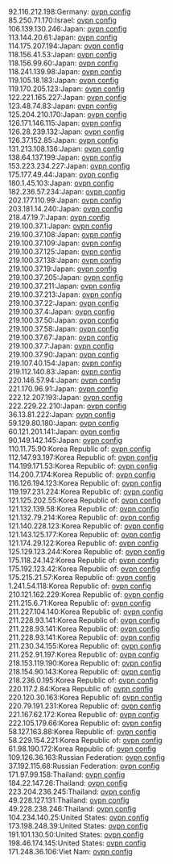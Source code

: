 92.116.212.198:Germany: [ovpn config](vpn/92_116_212_198.ovpn)  
85.250.71.170:Israel: [ovpn config](vpn/85_250_71_170.ovpn)  
106.139.130.246:Japan: [ovpn config](vpn/106_139_130_246.ovpn)  
113.144.20.61:Japan: [ovpn config](vpn/113_144_20_61.ovpn)  
114.175.207.194:Japan: [ovpn config](vpn/114_175_207_194.ovpn)  
118.156.41.53:Japan: [ovpn config](vpn/118_156_41_53.ovpn)  
118.156.99.60:Japan: [ovpn config](vpn/118_156_99_60.ovpn)  
118.241.139.98:Japan: [ovpn config](vpn/118_241_139_98.ovpn)  
119.105.18.183:Japan: [ovpn config](vpn/119_105_18_183.ovpn)  
119.170.205.123:Japan: [ovpn config](vpn/119_170_205_123.ovpn)  
122.221.165.227:Japan: [ovpn config](vpn/122_221_165_227.ovpn)  
123.48.74.83:Japan: [ovpn config](vpn/123_48_74_83.ovpn)  
125.204.210.170:Japan: [ovpn config](vpn/125_204_210_170.ovpn)  
126.171.146.115:Japan: [ovpn config](vpn/126_171_146_115.ovpn)  
126.28.239.132:Japan: [ovpn config](vpn/126_28_239_132.ovpn)  
126.37.152.85:Japan: [ovpn config](vpn/126_37_152_85.ovpn)  
131.213.108.136:Japan: [ovpn config](vpn/131_213_108_136.ovpn)  
138.64.137.199:Japan: [ovpn config](vpn/138_64_137_199.ovpn)  
153.223.234.227:Japan: [ovpn config](vpn/153_223_234_227.ovpn)  
175.177.49.44:Japan: [ovpn config](vpn/175_177_49_44.ovpn)  
180.1.45.103:Japan: [ovpn config](vpn/180_1_45_103.ovpn)  
182.236.57.234:Japan: [ovpn config](vpn/182_236_57_234.ovpn)  
202.177.110.99:Japan: [ovpn config](vpn/202_177_110_99.ovpn)  
203.181.14.240:Japan: [ovpn config](vpn/203_181_14_240.ovpn)  
218.47.19.7:Japan: [ovpn config](vpn/218_47_19_7.ovpn)  
219.100.37.1:Japan: [ovpn config](vpn/219_100_37_1.ovpn)  
219.100.37.108:Japan: [ovpn config](vpn/219_100_37_108.ovpn)  
219.100.37.109:Japan: [ovpn config](vpn/219_100_37_109.ovpn)  
219.100.37.125:Japan: [ovpn config](vpn/219_100_37_125.ovpn)  
219.100.37.138:Japan: [ovpn config](vpn/219_100_37_138.ovpn)  
219.100.37.19:Japan: [ovpn config](vpn/219_100_37_19.ovpn)  
219.100.37.205:Japan: [ovpn config](vpn/219_100_37_205.ovpn)  
219.100.37.211:Japan: [ovpn config](vpn/219_100_37_211.ovpn)  
219.100.37.213:Japan: [ovpn config](vpn/219_100_37_213.ovpn)  
219.100.37.22:Japan: [ovpn config](vpn/219_100_37_22.ovpn)  
219.100.37.4:Japan: [ovpn config](vpn/219_100_37_4.ovpn)  
219.100.37.50:Japan: [ovpn config](vpn/219_100_37_50.ovpn)  
219.100.37.58:Japan: [ovpn config](vpn/219_100_37_58.ovpn)  
219.100.37.67:Japan: [ovpn config](vpn/219_100_37_67.ovpn)  
219.100.37.7:Japan: [ovpn config](vpn/219_100_37_7.ovpn)  
219.100.37.90:Japan: [ovpn config](vpn/219_100_37_90.ovpn)  
219.107.40.154:Japan: [ovpn config](vpn/219_107_40_154.ovpn)  
219.112.140.83:Japan: [ovpn config](vpn/219_112_140_83.ovpn)  
220.146.57.94:Japan: [ovpn config](vpn/220_146_57_94.ovpn)  
221.170.96.91:Japan: [ovpn config](vpn/221_170_96_91.ovpn)  
222.12.207.193:Japan: [ovpn config](vpn/222_12_207_193.ovpn)  
222.229.22.210:Japan: [ovpn config](vpn/222_229_22_210.ovpn)  
36.13.81.222:Japan: [ovpn config](vpn/36_13_81_222.ovpn)  
59.129.80.180:Japan: [ovpn config](vpn/59_129_80_180.ovpn)  
60.121.201.141:Japan: [ovpn config](vpn/60_121_201_141.ovpn)  
90.149.142.145:Japan: [ovpn config](vpn/90_149_142_145.ovpn)  
110.11.75.90:Korea Republic of: [ovpn config](vpn/110_11_75_90.ovpn)  
112.147.93.197:Korea Republic of: [ovpn config](vpn/112_147_93_197.ovpn)  
114.199.171.53:Korea Republic of: [ovpn config](vpn/114_199_171_53.ovpn)  
114.200.7.174:Korea Republic of: [ovpn config](vpn/114_200_7_174.ovpn)  
116.126.194.123:Korea Republic of: [ovpn config](vpn/116_126_194_123.ovpn)  
119.197.231.224:Korea Republic of: [ovpn config](vpn/119_197_231_224.ovpn)  
121.125.202.55:Korea Republic of: [ovpn config](vpn/121_125_202_55.ovpn)  
121.132.139.58:Korea Republic of: [ovpn config](vpn/121_132_139_58.ovpn)  
121.132.79.214:Korea Republic of: [ovpn config](vpn/121_132_79_214.ovpn)  
121.140.228.123:Korea Republic of: [ovpn config](vpn/121_140_228_123.ovpn)  
121.143.125.177:Korea Republic of: [ovpn config](vpn/121_143_125_177.ovpn)  
121.174.29.122:Korea Republic of: [ovpn config](vpn/121_174_29_122.ovpn)  
125.129.123.244:Korea Republic of: [ovpn config](vpn/125_129_123_244.ovpn)  
175.118.24.142:Korea Republic of: [ovpn config](vpn/175_118_24_142.ovpn)  
175.192.123.42:Korea Republic of: [ovpn config](vpn/175_192_123_42.ovpn)  
175.215.21.57:Korea Republic of: [ovpn config](vpn/175_215_21_57.ovpn)  
1.241.54.118:Korea Republic of: [ovpn config](vpn/1_241_54_118.ovpn)  
210.121.162.229:Korea Republic of: [ovpn config](vpn/210_121_162_229.ovpn)  
211.215.6.71:Korea Republic of: [ovpn config](vpn/211_215_6_71.ovpn)  
211.227.104.140:Korea Republic of: [ovpn config](vpn/211_227_104_140.ovpn)  
211.228.93.141:Korea Republic of: [ovpn config](vpn/211_228_93_141.ovpn)  
211.228.93.141:Korea Republic of: [ovpn config](vpn/211_228_93_141.ovpn)  
211.228.93.141:Korea Republic of: [ovpn config](vpn/211_228_93_141.ovpn)  
211.230.34.155:Korea Republic of: [ovpn config](vpn/211_230_34_155.ovpn)  
211.252.91.197:Korea Republic of: [ovpn config](vpn/211_252_91_197.ovpn)  
218.153.119.190:Korea Republic of: [ovpn config](vpn/218_153_119_190.ovpn)  
218.154.90.143:Korea Republic of: [ovpn config](vpn/218_154_90_143.ovpn)  
218.236.0.195:Korea Republic of: [ovpn config](vpn/218_236_0_195.ovpn)  
220.117.2.84:Korea Republic of: [ovpn config](vpn/220_117_2_84.ovpn)  
220.120.30.163:Korea Republic of: [ovpn config](vpn/220_120_30_163.ovpn)  
220.79.191.231:Korea Republic of: [ovpn config](vpn/220_79_191_231.ovpn)  
221.167.62.172:Korea Republic of: [ovpn config](vpn/221_167_62_172.ovpn)  
222.105.179.66:Korea Republic of: [ovpn config](vpn/222_105_179_66.ovpn)  
58.127.163.88:Korea Republic of: [ovpn config](vpn/58_127_163_88.ovpn)  
58.229.154.221:Korea Republic of: [ovpn config](vpn/58_229_154_221.ovpn)  
61.98.190.172:Korea Republic of: [ovpn config](vpn/61_98_190_172.ovpn)  
109.126.36.163:Russian Federation: [ovpn config](vpn/109_126_36_163.ovpn)  
37.192.115.68:Russian Federation: [ovpn config](vpn/37_192_115_68.ovpn)  
171.97.99.158:Thailand: [ovpn config](vpn/171_97_99_158.ovpn)  
184.22.147.26:Thailand: [ovpn config](vpn/184_22_147_26.ovpn)  
223.204.236.245:Thailand: [ovpn config](vpn/223_204_236_245.ovpn)  
49.228.127.131:Thailand: [ovpn config](vpn/49_228_127_131.ovpn)  
49.228.238.246:Thailand: [ovpn config](vpn/49_228_238_246.ovpn)  
104.234.140.25:United States: [ovpn config](vpn/104_234_140_25.ovpn)  
173.198.248.39:United States: [ovpn config](vpn/173_198_248_39.ovpn)  
191.101.130.50:United States: [ovpn config](vpn/191_101_130_50.ovpn)  
198.46.174.145:United States: [ovpn config](vpn/198_46_174_145.ovpn)  
171.248.36.106:Viet Nam: [ovpn config](vpn/171_248_36_106.ovpn)  
